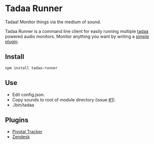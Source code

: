 # Tadaa Runner

Tadaa!
Monitor things via the medium of sound.

Tadaa Runner is a command line client for easily running multiple [tadaa](https://github.com/jamesbloomer/tadaa) powered audio monitors.
Monitor anything you want by writing a [simple plugin](https://github.com/jamesbloomer/tadaa-example). 

## Install
``` 
npm install tadaa-runner
```

## Use
- Edit config.json.
- Copy sounds to root of module directory (issue [#1](https://github.com/jamesbloomer/tadaa-runner/issues/1)).
- ./bin/tadaa

## Plugins
- [Pivotal Tracker](https://github.com/jamesbloomer/tadaa-pivotaltracker)
- [Zendesk](https://github.com/jamesbloomer/tadaa-zendesk)
